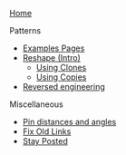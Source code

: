 [Home](Home)

Patterns
* [Examples Pages](Examples)
* [Reshape (Intro)](Reshape-Patterns)
  * [Using Clones](Reshape-Using-Clones)
  * [Using Copies](Reshape-Using-Copies)
* [Reversed engineering](Reversed-engineering-of-patterns)

Miscellaneous
* [Pin distances and angles](Pin-distances-and-angles)
* [Fix Old Links](Fix-Old-Links)
* [Stay Posted](Stay-Posted)
